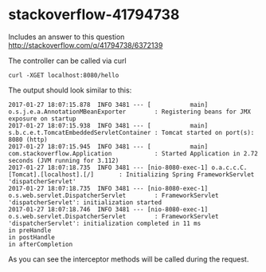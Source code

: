 # stackoverflow-41794738

Includes an answer to this question http://stackoverflow.com/q/41794738/6372139


The controller can be called via curl

```
curl -XGET localhost:8080/hello
```

The output should look similar to this:

```
2017-01-27 18:07:15.878  INFO 3481 --- [           main] o.s.j.e.a.AnnotationMBeanExporter        : Registering beans for JMX exposure on startup
2017-01-27 18:07:15.938  INFO 3481 --- [           main] s.b.c.e.t.TomcatEmbeddedServletContainer : Tomcat started on port(s): 8080 (http)
2017-01-27 18:07:15.945  INFO 3481 --- [           main] com.stackoverflow.Application            : Started Application in 2.72 seconds (JVM running for 3.112)
2017-01-27 18:07:18.735  INFO 3481 --- [nio-8080-exec-1] o.a.c.c.C.[Tomcat].[localhost].[/]       : Initializing Spring FrameworkServlet 'dispatcherServlet'
2017-01-27 18:07:18.735  INFO 3481 --- [nio-8080-exec-1] o.s.web.servlet.DispatcherServlet        : FrameworkServlet 'dispatcherServlet': initialization started
2017-01-27 18:07:18.746  INFO 3481 --- [nio-8080-exec-1] o.s.web.servlet.DispatcherServlet        : FrameworkServlet 'dispatcherServlet': initialization completed in 11 ms
in preHandle
in postHandle
in afterCompletion
```

As you can see the interceptor methods will be called during the request.
